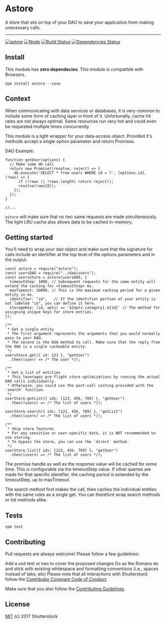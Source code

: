 # Astore

A store that sits on top of your DAO to save your application from making unecessary calls.

---

[![astore](https://img.shields.io/npm/v/astore.svg)](https://www.npmjs.com/package/astore)
[![Node](https://img.shields.io/badge/node->%3D8.0-blue.svg)](https://nodejs.org)
[![Build Status](https://travis-ci.org/shutterstock/astore.svg?branch=master)](https://travis-ci.org/shutterstock/astore)
[![Dependencies Status](https://david-dm.org/shutterstock/astore.svg)](https://david-dm.org/shutterstock/astore)


## Install

This module has **zero dependecies**.
This module is compatible with Browsers.

`npm install astore --save`


## Context

When communicating with data services or databases, it is very common to include some form of caching layer in front of it. Unfortunatly, cache hit rates are not always optimal. Some resources run very hot and could even be requested multiple times concurrently.

This module is a light wrapper for your data-access object. Provided it's methods accept a single option parameter and return Promises.

DAO Example:

```node
function getUser(options) {
  // Make some db call
  return new Promise((resolve, reject) => {
    db.execute('SELECT * from users WHERE id = ?', [options.id], (rows) => {
      if (!rows || !rows.length) return reject();
      resolve(rows[0]);
    });
  });
}

//...
```

`astore` will make sure that no two same requests are made simultaneously. The light LRU cache also allows data to be cached in-memory.


## Getting started

You'll need to wrap your dao object and make sure that the signature for calls include an identifier at the top level of the options parameters and in the output.

```node
const astore = require("astore");
const usersDAO = require("../dao/users");
const usersStore = astore(usersDAO, {
  timeoutStep: 1000, // Subsequent requests for the same entity will extend the caching for <timeoutStep> ms.
  maxTimeout: 10000, // This is the maximum caching period for a given entity in ms.
  identifier: "id",   // If the identifier portion of your entity is not labeled "id", you can define it here.
  storageKey: (id, opts) => `${opts.category}.${id}` // The method for assigning unique keys for store entries.
});

/**
 * Get a single entity
 * The first argument represents the arguments that you would normally pass to your DAO.
 * The second is the DOA method to call. Make sure that the reply from the DAO is a single cacheable entity.
 */
usersStore.get({ id: 123 }, "getUser")
  .then((user) => /* The user */);
  
/**
 * Get a list of entities
 * This leverages pre-flight store optimizations by running the actual DAO calls individually.
 * Otherwise, you could use the post-call caching provided with the `search` function.
 */
userStore.getList({ ids: [123, 456, 789] }, "getUser")
  .then((users) => /* The list of users */);
  
userStore.search({ ids: [123, 456, 789] }, "getList")
  .then((users) => /* The list of users */);

/**
 * Skip store features
 * For any sensitive or user-specific data, it is NOT recommended to use storing.
 * To bypass the store, you can use the `direct` method.
 */
userStore.list({ ids: [123, 456, 789] }, "getUser")
  .then((users) => /* The list of users */);

```

The promise handle as well as the response value will be cached for some time.
This is configurable via the timeoutStep value. If other queries are made for that specific identifier, the caching period is extended by the timeoutStep, up to maxTimeout.


The search method first makes the call, then caches the individual entities with the same rules as a single get. You can therefore wrap search methods or list methods alike.


## Tests

`npm test`


## Contributing

Pull requests are always welcome! Please follow a few guidelines:

Add a unit test or two to cover the proposed changes
Do as the Romans do and stick with existing whitespace and formatting conventions (i.e., spaces instead of tabs, etc)
Please note that all interactions with Shutterstock follow the [Contributor Covenant Code of Conduct](https://github.com/shutterstock/welcome/blob/master/CODE_OF_CONDUCT.md).

Make sure that you also follow the [Contributing Guidelines](https://github.com/shutterstock/welcome/blob/master/CONTRIBUTING.md).


## License

[MIT](LICENSE) (c) 2017 Shutterstock
